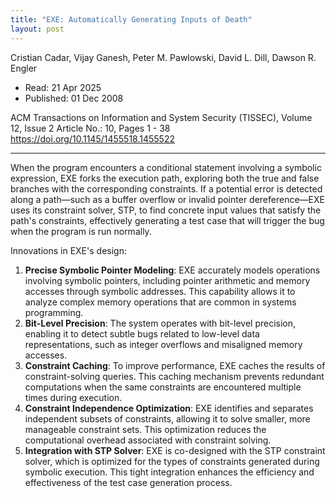 ```yaml
---
title: "EXE: Automatically Generating Inputs of Death"
layout: post
---
```


Cristian Cadar, Vijay Ganesh, Peter M. Pawlowski, David L. Dill, Dawson R. Engler

* Read: 21 Apr 2025
* Published: 01 Dec 2008

ACM Transactions on Information and System Security (TISSEC), Volume 12, Issue 2
Article No.: 10, Pages 1 - 38
https://doi.org/10.1145/1455518.1455522

---

When the program encounters a conditional statement involving a symbolic expression, EXE forks the execution path, exploring both the true and false branches with the corresponding constraints. If a potential error is detected along a path—such as a buffer overflow or invalid pointer dereference—EXE uses its constraint solver, STP, to find concrete input values that satisfy the path's constraints, effectively generating a test case that will trigger the bug when the program is run normally.

Innovations in EXE's design:
1. **Precise Symbolic Pointer Modeling**: EXE accurately models operations involving symbolic pointers, including pointer arithmetic and memory accesses through symbolic addresses. This capability allows it to analyze complex memory operations that are common in systems programming. 
2. **Bit-Level Precision**: The system operates with bit-level precision, enabling it to detect subtle bugs related to low-level data representations, such as integer overflows and misaligned memory accesses.
3. **Constraint Caching**: To improve performance, EXE caches the results of constraint-solving queries. This caching mechanism prevents redundant computations when the same constraints are encountered multiple times during execution.
4. **Constraint Independence Optimization**: EXE identifies and separates independent subsets of constraints, allowing it to solve smaller, more manageable constraint sets. This optimization reduces the computational overhead associated with constraint solving.
5. **Integration with STP Solver**: EXE is co-designed with the STP constraint solver, which is optimized for the types of constraints generated during symbolic execution. This tight integration enhances the efficiency and effectiveness of the test case generation process.